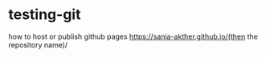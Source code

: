 # testing-git

how to host or publish github pages
https://sania-akther.github.io/(then the repository name)/

